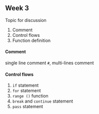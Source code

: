## Week 3

Topic for discussion


1. Comment
2. Control flows
3. Function definition

#### Comment

single line comment `#`, multi-lines comment

#### Control flows
    
1. `if` statement
2. `for` statement
3. `range ()` function
4. `break` and `continue` statement
5. `pass` statement